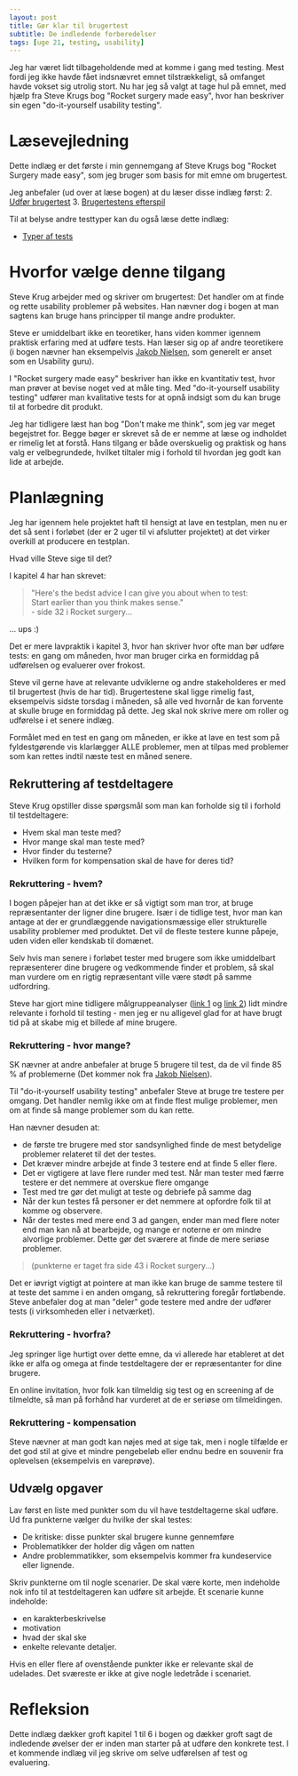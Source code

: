 ```yaml
---
layout: post
title: Gør klar til brugertest
subtitle: De indledende forberedelser
tags: [uge 21, testing, usability]
---
```


Jeg har været lidt tilbageholdende med at komme i gang med testing. Mest fordi jeg ikke havde fået indsnævret emnet tilstrækkeligt, så omfanget havde vokset sig utrolig stort. Nu har jeg så valgt at tage hul på emnet, med hjælp fra Steve Krugs bog "Rocket surgery made easy", hvor han beskriver sin egen "do-it-yourself usability testing". 

# Læsevejledning
Dette indlæg er det første i min gennemgang af Steve Krugs bog "Rocket Surgery made easy", som jeg bruger som basis for mit emne om brugertest.

Jeg anbefaler (ud over at læse bogen) at du læser disse indlæg først:
2. [Udfør brugertest](https://enmango.dk/2019-05-24-do-testing/)
3. [Brugertestens efterspil](https://enmango.dk/2019-05-26-after-test/) 

Til at belyse andre testtyper kan du også læse dette indlæg:
- [Typer af tests](https://enmango.dk/2019-05-24-test-types/)

# Hvorfor vælge denne tilgang
Steve Krug arbejder med og skriver om brugertest: Det handler om at finde og rette usability problemer på websites. Han nævner dog i bogen at man sagtens kan bruge hans principper til mange andre produkter.

Steve er umiddelbart ikke en teoretiker, hans viden kommer igennem praktisk erfaring med at udføre tests. Han læser sig op af andre teoretikere (i bogen nævner han eksempelvis [Jakob Nielsen](https://www.nngroup.com/people/jakob-nielsen/), som generelt er anset som en Usability guru).

I "Rocket surgery made easy" beskriver han ikke en kvantitativ test, hvor man prøver at bevise noget ved at måle ting. Med "do-it-yourself usability testing" udfører man kvalitative tests for at opnå indsigt som du kan bruge til at forbedre dit produkt.

Jeg har tidligere læst han bog "Don't make me think", som jeg var meget begejstret for. Begge bøger er skrevet så de er nemme at læse og indholdet er rimelig let at forstå. Hans tilgang er både overskuelig og praktisk og hans valg er velbegrundede, hvilket tiltaler mig i forhold til hvordan jeg godt kan lide at arbejde.

# Planlægning
Jeg har igennem hele projektet haft til hensigt at lave en testplan, men nu er det så sent i forløbet (der er 2 uger til vi afslutter projektet) at det virker overkill at producere en testplan.

Hvad ville Steve sige til det?

I kapitel 4 har han skrevet:
> "Here's the bedst advice I can give you about when to test: <br>
> Start earlier than you think makes sense." <br>
> \- side 32 i Rocket surgery...

... ups :)

Det er mere lavpraktik i kapitel 3, hvor han skriver hvor ofte man bør udføre tests: en gang om måneden, hvor man bruger cirka en formiddag på udførelsen og evaluerer over frokost. 

Steve vil gerne have at relevante udviklerne og andre stakeholderes er med til brugertest (hvis de har tid). Brugertestene skal ligge rimelig fast, eksempelvis sidste torsdag i måneden, så alle ved hvornår de kan forvente at skulle bruge en formiddag på dette. Jeg skal nok skrive mere om roller og udførelse i et senere indlæg.

Formålet med en test en gang om måneden, er ikke at lave en test som på fyldestgørende vis klarlægger ALLE problemer, men at tilpas med problemer som kan rettes indtil næste test en måned senere.

## Rekruttering af testdeltagere 
Steve Krug opstiller disse spørgsmål som man kan forholde sig til i forhold til testdeltagere:
- Hvem skal man teste med?
- Hvor mange skal man teste med?
- Hvor finder du testerne?
- Hvilken form for kompensation skal de have for deres tid?

### Rekruttering - hvem?
I bogen påpejer han at det ikke er så vigtigt som man tror, at bruge repræsentanter der ligner dine brugere. Især i de tidlige test, hvor man kan antage at der er grundlæggende navigationsmæssige eller strukturelle usability problemer med produktet. Det vil de fleste testere kunne påpeje, uden viden eller kendskab til domænet.

Selv hvis man senere i forløbet tester med brugere som ikke umiddelbart repræsenterer dine brugere og vedkommende finder et problem, så skal man vurdere om en rigtig repræsentant ville være stødt på samme udfordring.

Steve har gjort mine tidligere målgruppeanalyser ([link 1](https://jesp209i.github.io/2019-04-16-target-audience/) og [link 2](https://jesp209i.github.io/2019-05-19-target-audience-part2/)) lidt mindre relevante i forhold til testing - men jeg er nu alligevel glad for at have brugt tid på at skabe mig et billede af mine brugere.

### Rekruttering - hvor mange?
SK nævner at andre anbefaler at bruge 5 brugere til test, da de vil finde 85 % af problemerne (Det kommer nok fra [Jakob Nielsen](https://www.nngroup.com/articles/why-you-only-need-to-test-with-5-users/)).

Til "do-it-yourself usability testing" anbefaler Steve at bruge tre testere per omgang. Det handler nemlig ikke om at finde flest mulige problemer, men om at finde så mange problemer som du kan rette.

Han nævner desuden at: 
- de første tre brugere med stor sandsynlighed finde de mest betydelige problemer relateret til det der testes. 
- Det kræver mindre arbejde at finde 3 testere end at finde 5 eller flere.
- Det er vigtigere at lave flere runder med test. Når man tester med færre testere er det nemmere at overskue flere omgange
- Test med tre gør det muligt at teste og debriefe på samme dag
- Når der kun testes få personer er det nemmere at opfordre folk til at komme og observere.
- Når der testes med mere end 3 ad gangen, ender man med flere noter end man kan nå at bearbejde, og mange er noterne er om mindre alvorlige problemer. Dette gør det sværere at finde de mere seriøse problemer.
> (punkterne er taget fra side 43 i Rocket surgery...)

Det er iøvrigt vigtigt at pointere at man ikke kan bruge de samme testere til at teste det samme i en anden omgang, så rekruttering foregår fortløbende. Steve anbefaler dog at man "deler" gode testere med andre der udfører tests (i virksomheden eller i netværket).

### Rekruttering - hvorfra?
Jeg springer lige hurtigt over dette emne, da vi allerede har etableret at det ikke er alfa og omega at finde testdeltagere der er repræsentanter for dine brugere. 

En online invitation, hvor folk kan tilmeldig sig test og en screening af de tilmeldte, så man på forhånd har vurderet at de er seriøse om tilmeldingen.

### Rekruttering - kompensation
Steve nævner at man godt kan nøjes med at sige tak, men i nogle tilfælde er det god stil at give et mindre pengebeløb eller endnu bedre en souvenir fra oplevelsen (eksempelvis en vareprøve).

## Udvælg opgaver
Lav først en liste med punkter som du vil have testdeltagerne skal udføre. Ud fra punkterne vælger du hvilke der skal testes:
- De kritiske: disse punkter skal brugere kunne gennemføre
- Problematikker der holder dig vågen om natten
- Andre problemmatikker, som eksempelvis kommer fra kundeservice eller lignende.

Skriv punkterne om til nogle scenarier. De skal være korte, men indeholde nok info til at testdeltageren kan udføre sit arbejde. Et scenarie kunne indeholde:
- en karakterbeskrivelse
- motivation
- hvad der skal ske
- enkelte relevante detaljer.

Hvis en eller flere af ovenstående punkter ikke er relevante skal de udelades. Det sværeste er ikke at give nogle ledetråde i scenariet.

# Refleksion
Dette indlæg dækker groft kapitel 1 til 6 i bogen og dækker groft sagt de indledende øvelser der er inden man starter på at udføre den konkrete test. I et kommende indlæg vil jeg skrive om selve udførelsen af test og evaluering.

